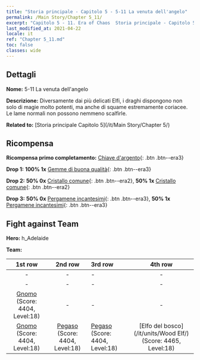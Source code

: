 ```yaml
---
title: "Storia principale - Capitolo 5 - 5-11 La venuta dell'angelo"
permalink: /Main Story/Chapter 5_11/
excerpt: "Capitolo 5 - 11. Era of Chaos  Storia principale - Capitolo 5_11. 5-11 La venuta dell'angelo"
last_modified_at: 2021-04-22
locale: it
ref: "Chapter 5_11.md"
toc: false
classes: wide
---
```


## Dettagli

 **Nome:** 5-11 La venuta dell'angelo

 **Descrizione:** Diversamente dai più delicati Elfi, i draghi dispongono non solo di magie molto potenti, ma anche di squame estremamente coriacee. Le lame normali non possono nemmeno scalfirle.

 **Related to:** [Storia principale Capitolo 5](/it/Main Story/Chapter 5/)

## Ricompensa

 **Ricompensa primo completamento:** [Chiave d'argento](/ItemsIT/con_693/){: .btn .btn--era3}

 **Drop 1:** **100% 1x** [Gemme di buona qualità](/ItemsIT/mat_16/){: .btn .btn--era3}

 **Drop 2:** **50% 0x** [Cristallo comune](/ItemsIT/mat_11/){: .btn .btn--era2}, **50% 1x** [Cristallo comune](/ItemsIT/mat_11/){: .btn .btn--era2}

 **Drop 3:** **50% 0x** [Pergamene incantesimi](/ItemsIT/con_694/){: .btn .btn--era3}, **50% 1x** [Pergamene incantesimi](/ItemsIT/con_694/){: .btn .btn--era3}


## Fight against Team
 **Hero:** h_Adelaide

 **Team:**


  | 1st row | 2nd row | 3rd row | 4th row |
  |:----:|:----:|:----|:----:|
  | - | - | - | - |
  | - | - | - | - |
  | [Gnomo](/it/units/Dwarf/) (Score: 4404, Level:18)  | - | - | - |
  | [Gnomo](/it/units/Dwarf/) (Score: 4404, Level:18)  | [Pegaso](/it/units/Pegasus/) (Score: 4404, Level:18)  | [Pegaso](/it/units/Pegasus/) (Score: 4404, Level:18)  | [Elfo del bosco](/it/units/Wood Elf/) (Score: 4465, Level:18)  |


